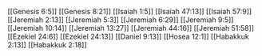 [[Genesis 6:5]]
[[Genesis 8:21]]
[[Isaiah 1:5]]
[[Isaiah 47:13]]
[[Isaiah 57:9]]
[[Jeremiah 2:13]]
[[Jeremiah 5:3]]
[[Jeremiah 6:29]]
[[Jeremiah 9:5]]
[[Jeremiah 10:14]]
[[Jeremiah 13:27]]
[[Jeremiah 44:16]]
[[Jeremiah 51:58]]
[[Ezekiel 24:6]]
[[Ezekiel 24:13]]
[[Daniel 9:13]]
[[Hosea 12:1]]
[[Habakkuk 2:13]]
[[Habakkuk 2:18]]

